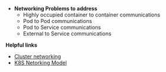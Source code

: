 - **Networking Problems to address**
	- Highly occupied container to container communications
	- Pod to Pod communications 
	- Pod to Service communications
	- External to Service communications

**Helpful links**
- [Cluster networking](https://kubernetes.io/docs/concepts/cluster-administration/networking/#kubernetes-model)
- [K8S Netorking Model](https://kubernetes.io/docs/concepts/services-networking/)